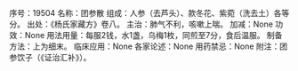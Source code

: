 序号：19504
名称：团参散
组成：人参（去芦头）、款冬花、紫菀（洗去土）各等分。
出处：《杨氏家藏方》卷八。
主治：肺气不利，咳嗽上喘。
加减：None
功效：None
用法用量：每服2钱，水1盏，乌梅1枚，同煎至7分，食后温服。
制备方法：上为细末。
临床应用：None
各家论述：None
用药禁忌：None
附注：团参饮子（《证治汇补》）。
